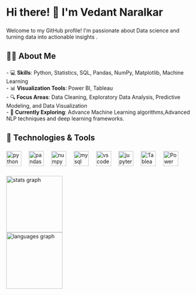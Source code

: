 <h1 align="left">Hi there! 👋 I'm Vedant Naralkar</h1>

###

<p align="left">Welcome to my GitHub profile! I'm passionate about Data science and turning data into actionable insights .</p>

###

<h2 align="left">👨‍💻 About Me</h2>

###

<p align="left">- 💻 <b>Skills</b>: Python, Statistics, SQL,  Pandas, NumPy, Matplotlib, Machine Learning<br>- 📊 <b>Visualization Tools</b>: Power BI, Tableau  <br>- 🔍 <b>Focus Areas</b>: Data Cleaning, Exploratory Data Analysis, Predictive Modeling, and Data Visualization  <br>- 🌱 <b>Currently Exploring</b>: Advance Machine Learning algorithms,Advanced NLP techniques and deep learning frameworks.</p>

###

<h2 align="left">🔧 Technologies & Tools</h2>

###

<div align="left">
  <img src="https://cdn.jsdelivr.net/gh/devicons/devicon/icons/python/python-original.svg" height="40" alt="python logo"  />
  <img width="12" />
  <img src="https://cdn.jsdelivr.net/gh/devicons/devicon/icons/pandas/pandas-original.svg" height="40" alt="pandas logo"  />
  <img width="12" />
  <img src="https://cdn.jsdelivr.net/gh/devicons/devicon/icons/numpy/numpy-original.svg" height="40" alt="numpy logo"  />
  <img width="12" />
  <img src="https://skillicons.dev/icons?i=mysql" height="40" alt="mysql logo"  />
  <img width="12" />
  <img src="https://skillicons.dev/icons?i=vscode" height="40" alt="vscode logo"  />
  <img width="12" />
  <img src="https://cdn.simpleicons.org/jupyter/F37626" height="40" alt="jupyter logo"  />
  <img width="12" />
  <img src="https://cdn.simpleicons.org/tableau/E97627" height="40" alt="Tableau logo" />
  <img width="12" />
  <img src="https://cdn.simpleicons.org/powerbi/F2C811" height="40" alt="Power BI logo" />

  

###

<div align="left">
  <img src="https://github-readme-stats.vercel.app/api?username=VedantGit33&hide_title=false&hide_rank=false&show_icons=true&include_all_commits=true&count_private=true&disable_animations=false&theme=dracula&locale=en&hide_border=false&order=1" height="150" alt="stats graph" /> <br>
  <img src="https://github-readme-stats.vercel.app/api/top-langs?username=VedantGit33&locale=en&hide_title=false&layout=compact&card_width=320&langs_count=5&theme=dracula&hide_border=false&order=2" height="150" alt="languages graph"  />
</div>

###
